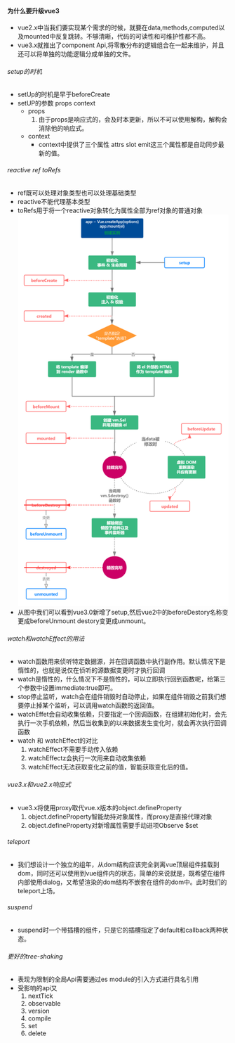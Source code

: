 #### 为什么要升级vue3
   + vue2.x中当我们要实现某个需求的时候，就要在data,methods,computed以及mounted中反复跳转。不够清晰，代码的可读性和可维护性都不高。
   + vue3.x就推出了component Api,将零散分布的逻辑组合在一起来维护，并且还可以将单独的功能逻辑分成单独的文件。
###### setup的时机
   + setUp的时机是早于beforeCreate
   + setUP的参数 props context
       + props
          1. 由于props是响应式的，会及时本更新，所以不可以使用解构，解构会消除他的响应式。
       + context
          + context中提供了三个属性 attrs slot emit这三个属性都是自动同步最新的值。
###### reactive ref  toRefs
   + ref既可以处理对象类型也可以处理基础类型
   + reactive不能代理基本类型
   + toRefs用于将一个reactive对象转化为属性全部为ref对象的普通对象
![生命周期](../media/life.png)
   + 从图中我们可以看到vue3.0新增了setup,然后vue2中的beforeDestory名称变更成beforeUnmount destory变更成unmount。
###### watch和watchEffect的用法
   + watch函数用来侦听特定数据源，并在回调函数中执行副作用。默认情况下是惰性的，也就是说仅在侦听的源数据变更时才执行回调
   + watch是惰性的，什么情况下不是惰性的，可以立即执行回到函数呢，给第三个参数中设置immediate:true即可。
   + stop停止监听，watch会在组件销毁时自动停止，如果在组件销毁之前我们想要停止掉某个监听，可以调用watch函数的返回值。
   + watchEffet会自动收集依赖，只要指定一个回调函数，在组建初始化时，会先执行一次手机依赖，然后当收集到的以来数据发生变化时，就会再次执行回调函数
   + watch 和 watchEffect的对比
      1. watchEffect不需要手动传入依赖
      2. watchEffectz会执行一次用来自动收集依赖
      3. watchEffect无法获取变化之前的值，智能获取变化后的值。
###### vue3.x和vue2.x响应式
   + vue3.x将使用proxy取代vue.x版本的object.defineProperty 
      1. object.defineProperty智能劫持对象属性，而proxy是直接代理对象
      2. object.defineProperty对新增属性需要手动进项Observe $set
###### teleport
   + 我们想设计一个独立的组年，从dom结构应该完全剥离vue顶层组件挂载到dom，同时还可以使用到vue组件内的状态，简单的来说就是，既希望在组件内部使用dialog，又希望渲染的dom结构不嵌套在组件的dom中。此时我们的teleport上场。
###### suspend
   + suspend时一个带插槽的组件，只是它的插槽指定了default和callback两种状态。
###### 更好的tree-shaking
   + 表现为限制的全局Api需要通过es module的引入方式进行具名引用 
   + 受影响的api又
      1. nextTick
      2. observable
      3. version
      4. compile
      5. set
      6. delete
